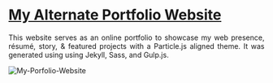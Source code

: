 # <a href="https://lenhathoanvu.github.io/" target="_blank">My Alternate Portfolio Website</a>

 <p align="justify">This website serves as an online portfolio to showcase my web presence, résumé, story, & featured projects with a Particle.js aligned theme. It was generated using using Jekyll, Sass, and Gulp.js.</p>

![My-Porfolio-Website](https://github.com/lenhathoanvu/lenhathoanvu.github.io/assets/173127058/c991307a-2672-48ee-a95b-08fb1e52b089)
